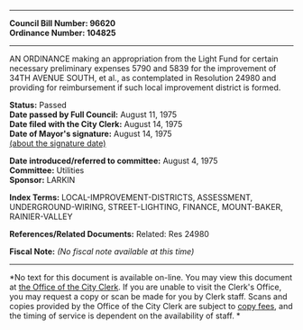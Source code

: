 * * * * *  
  
**Council Bill Number: [](#h0)[](#h2)96620**   
**Ordinance Number: 104825**  
  
* * * * *  
  
AN ORDINANCE making an appropriation from the Light Fund for certain necessary preliminary expenses 5790 and 5839 for the improvement of 34TH AVENUE SOUTH, et al., as contemplated in Resolution 24980 and providing for reimbursement if such local improvement district is formed.  
  
**Status:** Passed   
**Date passed by Full Council:** August 11, 1975   
**Date filed with the City Clerk:** August 14, 1975   
**Date of Mayor's signature:** August 14, 1975   
[(about the signature date)](/~public/approvaldate.htm)   
  
  
**Date introduced/referred to committee:** August 4, 1975   
**Committee:** Utilities   
**Sponsor:** LARKIN   
  
**Index Terms:** LOCAL-IMPROVEMENT-DISTRICTS, ASSESSMENT, UNDERGROUND-WIRING, STREET-LIGHTING, FINANCE, MOUNT-BAKER, RAINIER-VALLEY  
  
**References/Related Documents:** Related: Res 24980  
  
**Fiscal Note:** *(No fiscal note available at this time)*  
  
* * * * *  
  
*No text for this document is available on-line. You may view this document at [the Office of the City Clerk](http://www.seattle.gov/leg/clerk/contactUs.htm). If you are unable to visit the Clerk's Office, you may request a copy or scan be made for you by Clerk staff. Scans and copies provided by the Office of the City Clerk are subject to [copy fees](http://clerk.seattle.gov/~public/clerkfees.htm), and the timing of service is dependent on the availability of staff. *  
  
  
